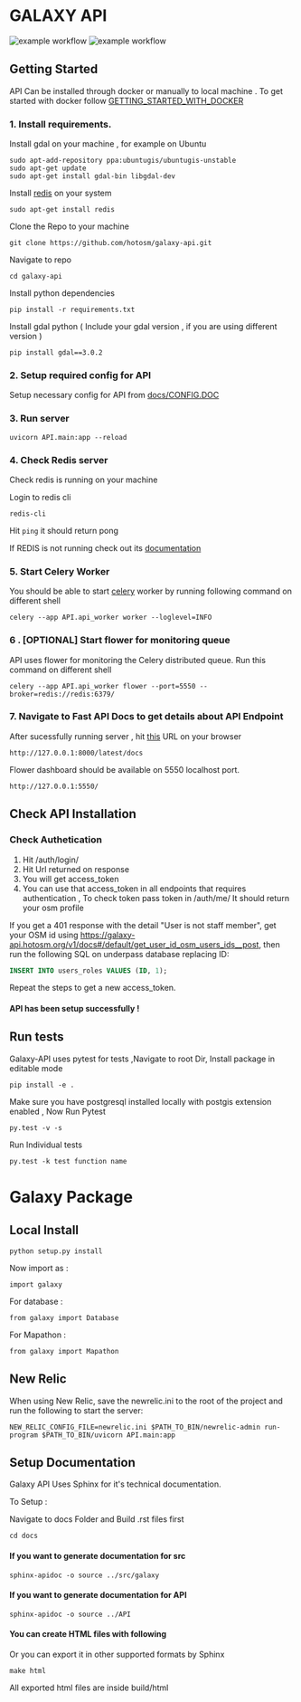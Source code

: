 # GALAXY API
![example workflow](https://github.com/hotosm/galaxy-api/actions/workflows/Unit-Test.yml/badge.svg)
![example workflow](https://github.com/hotosm/galaxy-api/actions/workflows/locust.yml/badge.svg)

## Getting Started

API Can be installed through docker or manually to local machine .
To get started with docker follow [GETTING_STARTED_WITH_DOCKER](https://github.com/hotosm/galaxy-api/blob/develop/docs/GETTING_STARTED_WITH_DOCKER.md)

### 1. Install requirements.

Install gdal on your machine , for example on Ubuntu

```
sudo apt-add-repository ppa:ubuntugis/ubuntugis-unstable
sudo apt-get update
sudo apt-get install gdal-bin libgdal-dev
```
Install [redis](https://redis.io/docs/getting-started/installation/) on your system

```
sudo apt-get install redis
```

Clone the Repo to your machine

```
git clone https://github.com/hotosm/galaxy-api.git
```

Navigate to repo

```
cd galaxy-api
```

Install python dependencies

```
pip install -r requirements.txt
```

Install gdal python ( Include your gdal version , if you are using different version )

```
pip install gdal==3.0.2
```

### 2. Setup required config for API

Setup necessary config for API from [docs/CONFIG.DOC](https://github.com/hotosm/galaxy-api/blob/develop/docs/CONFIG_DOC.md)

### 3. Run server

```
uvicorn API.main:app --reload
```

### 4. Check Redis server

Check redis is running on your machine

Login to redis cli

```
redis-cli
```

Hit ```ping``` it should return pong

If REDIS is not running check out its [documentation](https://redis.io/docs/getting-started/)

### 5. Start Celery Worker
You should be able to start [celery](https://docs.celeryq.dev/en/stable/getting-started/first-steps-with-celery.html#running-the-celery-worker-server) worker  by running following command on different shell

```
celery --app API.api_worker worker --loglevel=INFO
```

### 6 . [OPTIONAL] Start flower for monitoring queue

API uses flower for monitoring the Celery distributed queue. Run this command on different shell

```
celery --app API.api_worker flower --port=5550 --broker=redis://redis:6379/
```

### 7. Navigate to Fast API Docs to get details about API Endpoint

After sucessfully running server , hit [this](http://127.0.0.1:8000/latest/docs) URL on your browser

```
http://127.0.0.1:8000/latest/docs
```

Flower dashboard should be available on 5550 localhost port.

```
http://127.0.0.1:5550/
```

## Check API Installation 
### Check Authetication

1. Hit /auth/login/
2. Hit Url returned on response
3. You will get access_token
4. You can use that access_token in all endpoints that requires authentication , To check token pass token in /auth/me/ It should return your osm profile

If you get a 401 response with the detail "User is not staff member", get your OSM id using https://galaxy-api.hotosm.org/v1/docs#/default/get_user_id_osm_users_ids__post, then run the following SQL on underpass database replacing ID:

```sql
INSERT INTO users_roles VALUES (ID, 1);
```

Repeat the steps to get a new access_token.

#### API has been setup successfully !


## Run tests

Galaxy-API uses pytest for tests ,Navigate to root Dir, Install package in editable mode


```
pip install -e .
```


Make sure you have postgresql installed locally with postgis extension enabled , Now Run Pytest


```
py.test -v -s
```


Run Individual tests

```
py.test -k test function name
```


# Galaxy Package

## Local Install


```
python setup.py install
```

Now import as :

```import galaxy```

For database :

```from galaxy import Database```

For Mapathon :

```from galaxy import Mapathon```

## New Relic
When using New Relic, save the newrelic.ini to the root of the project and run the following to start the server:

```NEW_RELIC_CONFIG_FILE=newrelic.ini $PATH_TO_BIN/newrelic-admin run-program $PATH_TO_BIN/uvicorn API.main:app```

## Setup Documentation

Galaxy API Uses Sphinx for it's technical documentation.

To Setup  :

Navigate to docs Folder and Build .rst files first

``` cd docs ```
#### If you want to generate documentation for src
``` sphinx-apidoc -o source ../src/galaxy ```
#### If you want to generate documentation for API
``` sphinx-apidoc -o source ../API ```

#### You can create HTML files with following
Or you can export it in other supported formats by Sphinx

``` make html ```

All exported html files are inside build/html
